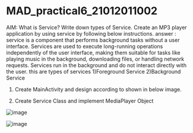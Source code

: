 # MAD_practical6_21012011002

AIM: What is Service? Write down types of Service. Create an MP3 player application by using service by following below instructions.
answer : service is a component that performs background tasks without a user interface. Services are used to execute long-running operations independently of the user interface, making them suitable for tasks like playing music in the background, downloading files, or handling network requests. Services run in the background and do not interact directly with the user.
this are types of services 1)Foreground Service 2)Background Service
1) Create MainActivity and design according to shown in below image. 

2) Create Service Class and implement MediaPlayer Object

![image](https://github.com/Chintan0484/MAD_practical6_21012011002/assets/98694412/dd30fc81-e06f-4bdd-b824-64f17562bffd)

![image](https://github.com/Chintan0484/MAD_practical6_21012011002/assets/98694412/c9513b3d-3cab-4157-bd70-f3953c78e199)




